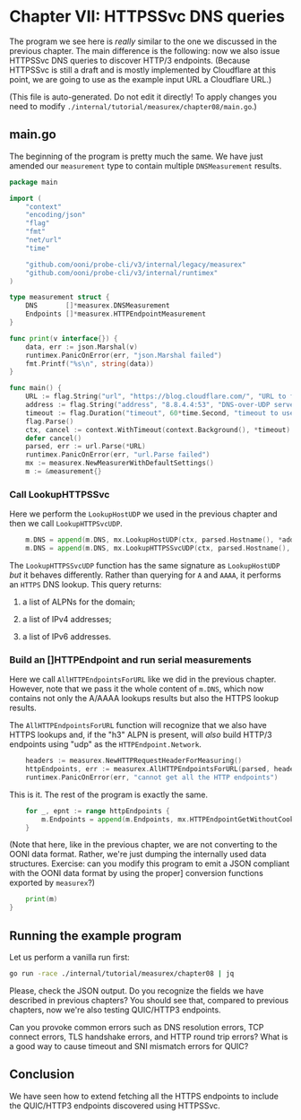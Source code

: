 
# Chapter VII: HTTPSSvc DNS queries

The program we see here is _really_ similar to the one we
discussed in the previous chapter. The main difference
is the following: now we also issue HTTPSSvc DNS queries
to discover HTTP/3 endpoints. (Because HTTPSSvc is
still a draft and is mostly implemented by Cloudflare
at this point, we are going to use as the example
input URL a Cloudflare URL.)

(This file is auto-generated. Do not edit it directly! To apply
changes you need to modify `./internal/tutorial/measurex/chapter08/main.go`.)

## main.go

The beginning of the program is pretty much the same. We
have just amended our `measurement` type to contain multiple
`DNSMeasurement` results.

```Go
package main

import (
	"context"
	"encoding/json"
	"flag"
	"fmt"
	"net/url"
	"time"

	"github.com/ooni/probe-cli/v3/internal/legacy/measurex"
	"github.com/ooni/probe-cli/v3/internal/runtimex"
)

type measurement struct {
	DNS       []*measurex.DNSMeasurement
	Endpoints []*measurex.HTTPEndpointMeasurement
}

func print(v interface{}) {
	data, err := json.Marshal(v)
	runtimex.PanicOnError(err, "json.Marshal failed")
	fmt.Printf("%s\n", string(data))
}

func main() {
	URL := flag.String("url", "https://blog.cloudflare.com/", "URL to fetch")
	address := flag.String("address", "8.8.4.4:53", "DNS-over-UDP server address")
	timeout := flag.Duration("timeout", 60*time.Second, "timeout to use")
	flag.Parse()
	ctx, cancel := context.WithTimeout(context.Background(), *timeout)
	defer cancel()
	parsed, err := url.Parse(*URL)
	runtimex.PanicOnError(err, "url.Parse failed")
	mx := measurex.NewMeasurerWithDefaultSettings()
	m := &measurement{}
```
### Call LookupHTTPSSvc

Here we perform the `LookupHostUDP` we used in the
previous chapter and then we call `LookupHTTPSvcUDP`.

```Go
	m.DNS = append(m.DNS, mx.LookupHostUDP(ctx, parsed.Hostname(), *address))
	m.DNS = append(m.DNS, mx.LookupHTTPSSvcUDP(ctx, parsed.Hostname(), *address))
```

The `LookupHTTPSSvcUDP` function has the same signature
as `LookupHostUDP` _but_ it behaves differently. Rather than
querying for `A` and `AAAA`, it performs an `HTTPS` DNS
lookup. This query returns:

1. a list of ALPNs for the domain;

2. a list of IPv4 addresses;

3. a list of IPv6 addresses.

### Build an []HTTPEndpoint and run serial measurements

Here we call `AllHTTPEndpointsForURL` like we did in the
previous chapter. However, note that we pass it the
whole content of `m.DNS`, which now contains not only the
A/AAAA lookups results but also the HTTPS lookup results.

The `AllHTTPEndpointsForURL` function will recognize that
we also have HTTPS lookups and, if the "h3" ALPN is
present, will _also_ build HTTP/3 endpoints using "udp"
as the `HTTPEndpoint.Network`.

```Go
	headers := measurex.NewHTTPRequestHeaderForMeasuring()
	httpEndpoints, err := measurex.AllHTTPEndpointsForURL(parsed, headers, m.DNS...)
	runtimex.PanicOnError(err, "cannot get all the HTTP endpoints")
```

This is it. The rest of the program is exactly the same.

```Go
	for _, epnt := range httpEndpoints {
		m.Endpoints = append(m.Endpoints, mx.HTTPEndpointGetWithoutCookies(ctx, epnt))
	}
```

(Note that here, like in the previous chapter, we are not converting
to the OONI data format. Rather, we're just dumping the internally
used data structures. Exercise: can you modify this program to emit
a JSON compliant with the OONI data format by using the proper]
conversion functions exported by `measurex`?)

```Go
	print(m)
}

```

## Running the example program

Let us perform a vanilla run first:

```bash
go run -race ./internal/tutorial/measurex/chapter08 | jq
```

Please, check the JSON output. Do you recognize the fields
we have described in previous chapters? You should see
that, compared to previous chapters, now we're also testing
QUIC/HTTP3 endpoints.

Can you provoke common errors such as DNS resolution
errors, TCP connect errors, TLS handshake errors, and
HTTP round trip errors? What is a good way to cause
timeout and SNI mismatch errors for QUIC?

## Conclusion

We have seen how to extend fetching all the HTTPS
endpoints to include the QUIC/HTTP3 endpoints discovered
using HTTPSSvc.


